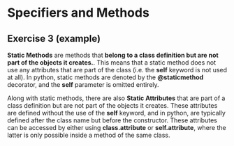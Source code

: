 # Specifiers and Methods

## Exercise 3 (example)

**Static Methods** are methods that **belong to a class definition but are not part of the objects it creates.**. This means that a static method does not use any attributes that are part of the class (i.e. the **self** keyword is not used at all). In python, static methods are denoted by the **@staticmethod** decorator, and the **self** parameter is omitted entirely.

Along with static methods, there are also **Static Attributes** that are part of a class definition but are not part of the objects it creates. These attributes are defined without the use of the **self** keyword, and in python, are typically defined after the class name but before the constructor. These attributes can be accessed by either using **class.attribute** or **self.attribute**, where the latter is only possible inside a method of the same class.
